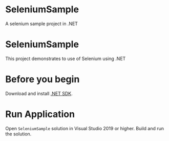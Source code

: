 # SeleniumSample
A selenium sample project in .NET

# SeleniumSample
This project demonstrates to use of Selenium using .NET

# Before you begin
Download and install [.NET SDK](https://go.microsoft.com/fwlink/?LinkID=660852&clcid=0x409).

# Run Application
Open `SeleniumSample` solution in Visual Studio 2019 or higher. Build and run the solution.

